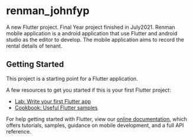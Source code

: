 # renman_johnfyp

A new Flutter project. Final Year project finished in July2021. Renman mobile application is a android application that use Flutter and android studio as the editor to develop.
The mobile application aims to record the rental details of tenant.

## Getting Started

This project is a starting point for a Flutter application.

A few resources to get you started if this is your first Flutter project:

- [Lab: Write your first Flutter app](https://flutter.dev/docs/get-started/codelab)
- [Cookbook: Useful Flutter samples](https://flutter.dev/docs/cookbook)

For help getting started with Flutter, view our
[online documentation](https://flutter.dev/docs), which offers tutorials,
samples, guidance on mobile development, and a full API reference.
